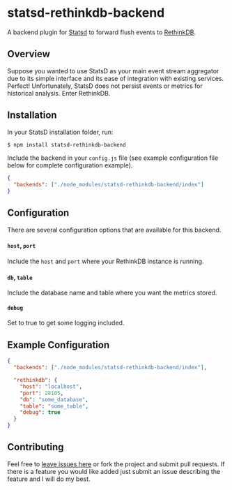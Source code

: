 statsd-rethinkdb-backend
======================

A backend plugin for [Statsd](https://github.com/etsy/statsd/) to forward
flush events to [RethinkDB](http://www.rethinkdb.com/).

## Overview

Suppose you wanted to use StatsD as your main event stream aggregator due
to its simple interface and its ease of integration with existing services.
Perfect! Unfortunately, StatsD does not persist events or metrics for
historical analysis. Enter RethinkDB.

## Installation

In your StatsD installation folder, run:

```bash
$ npm install statsd-rethinkdb-backend
```

Include the backend in your `config.js` file (see example configuration file below
for complete configuration example).

```json
{
  "backends": ["./node_modules/statsd-rethinkdb-backend/index"]
}
```

## Configuration

There are several configuration options that are available for this backend.

#### `host`, `port`

Include the `host` and `port` where your RethinkDB instance is running.

#### `db`, `table`

Include the database name and table where you want the metrics stored.

#### `debug`

Set to true to get some logging included.

## Example Configuration

```json
{
  "backends": ["./node_modules/statsd-rethinkdb-backend/index"],

  "rethinkdb": {
    "host": "localhost",
    "port": 28105,
    "db": "some_database",
    "table": "some_table",
    "debug": true
  }
}
```

## Contributing

Feel free to [leave issues here](https://gitlab.com/joshgummersall/statsd-rethinkdb-backend/issues)
or fork the project and submit pull requests. If there is a feature you would like added
just submit an issue describing the feature and I will do my best.
